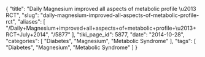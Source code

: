 {
    "title": "Daily Magnesium improved all aspects of metabolic profile \u2013 RCT",
    "slug": "daily-magnesium-improved-all-aspects-of-metabolic-profile-rct",
    "aliases": [
        "/Daily+Magnesium+improved+all+aspects+of+metabolic+profile+\u2013+RCT+July+2014",
        "/5877"
    ],
    "tiki_page_id": 5877,
    "date": "2014-10-28",
    "categories": [
        "Diabetes",
        "Magnesium",
        "Metabolic Syndrome"
    ],
    "tags": [
        "Diabetes",
        "Magnesium",
        "Metabolic Syndrome"
    ]
}